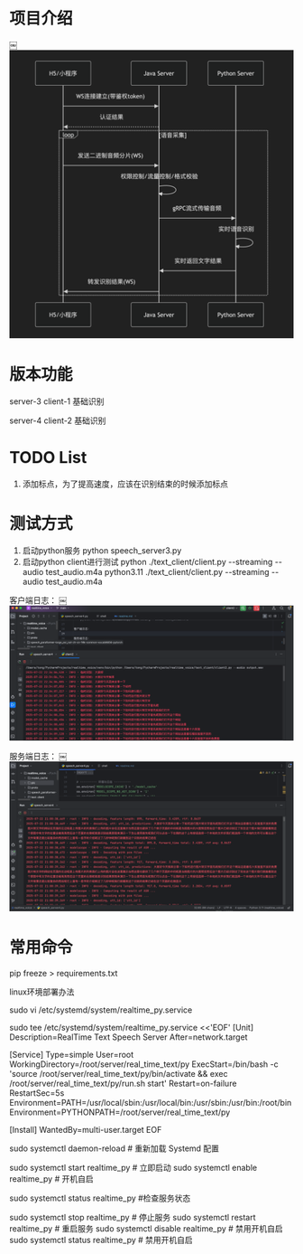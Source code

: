 # 项目介绍

￼![图片](pic/实时语音转文字_时序图.png)




# 版本功能
server-3 client-1 基础识别

server-4 client-2 基础识别





# TODO List
1. 添加标点，为了提高速度，应该在识别结束的时候添加标点


# 测试方式

1. 启动python服务
    python speech_server3.py
2. 启动python client进行测试
    python ./text_client/client.py --streaming --audio test_audio.m4a
    python3.11 ./text_client/client.py --streaming --audio test_audio.m4a

客户端日志：
￼![图片](pic/client.png)

服务端日志：
￼![图片](pic/server.png)



# 常用命令

pip freeze > requirements.txt


linux环境部署办法

sudo vi /etc/systemd/system/realtime_py.service


sudo tee /etc/systemd/system/realtime_py.service <<'EOF'
[Unit]
Description=RealTime Text Speech Server
After=network.target

[Service]
Type=simple
User=root
WorkingDirectory=/root/server/real_time_text/py
ExecStart=/bin/bash -c 'source /root/server/real_time_text/py/bin/activate && exec /root/server/real_time_text/py/run.sh start'
Restart=on-failure
RestartSec=5s
Environment=PATH=/usr/local/sbin:/usr/local/bin:/usr/sbin:/usr/bin:/root/bin
Environment=PYTHONPATH=/root/server/real_time_text/py

[Install]
WantedBy=multi-user.target
EOF


sudo systemctl daemon-reload # 重新加载 Systemd 配置

sudo systemctl start realtime_py      # 立即启动
sudo systemctl enable realtime_py     # 开机自启

sudo systemctl status realtime_py #检查服务状态

sudo systemctl stop realtime_py       # 停止服务
sudo systemctl restart realtime_py    # 重启服务
sudo systemctl disable realtime_py    # 禁用开机自启
sudo systemctl status realtime_py    # 禁用开机自启

